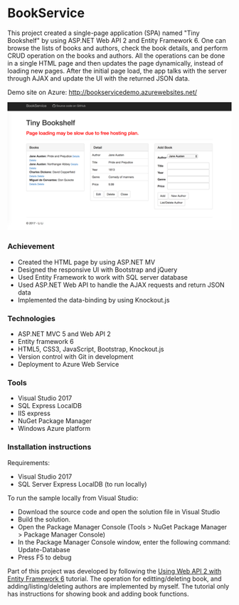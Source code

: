 ﻿# BookService

This project created a single-page application (SPA) named "Tiny Bookshelf" by using ASP.NET Web API 2 and Entity Framework 6. 
One can browse the lists of books and authors, check the book 
details, and perform CRUD operation on the books and authors. 
All the operations can be done in a single HTML page and then 
updates the page dynamically, instead of loading new pages. 
After the initial page load, the app talks with the server 
through AJAX and update the UI with the returned JSON data.

Demo site on Azure: http://bookservicedemo.azurewebsites.net/

![Demo site Capture](Bookshelf.png)

### Achievement

- Created the HTML page by using ASP.NET MV
- Designed the responsive UI with Bootstrap and jQuery
- Used Entity Framework to work with SQL server database
- Used ASP.NET Web API to handle the AJAX requests and return JSON data
- Implemented the data-binding by using Knockout.js 

### Technologies

- ASP.NET MVC 5 and Web API 2
- Entity framework 6
- HTML5, CSS3, JavaScript, Bootstrap, Knockout.js
- Version control with Git in development
- Deployment to Azure Web Service

### Tools

- Visual Studio 2017
- SQL Express LocalDB
- IIS express
- NuGet Package Manager
- Windows Azure platform


### Installation instructions

Requirements:

- Visual Studio 2017
- SQL Server Express LocalDB (to run locally)

To run the sample locally from Visual Studio:
- Download the source code and open the solution file in Visual 
Studio
- Build the solution.
- Open the Package Manager Console (Tools > NuGet Package 
Manager > Package Manager Console)
- In the Package Manager Console window, enter the following 
command: Update-Database
- Press F5 to debug

Part of this project was developed by following the [Using Web API 2 with Entity Framework 6](https://docs.microsoft.com/en-us/aspnet/web-api/overview/data/using-web-api-with-entity-framework/) tutorial. The operation for editting/deleting book, and adding/listing/deleting authors are implemented by myself. The tutorial only has instructions for showing book and adding book functions. 
